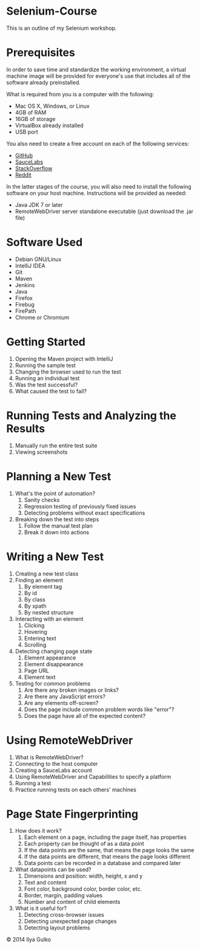 Selenium-Course
===============
This is an outline of my Selenium workshop.

Prerequisites
=============
In order to save time and standardize the working environment, a virtual machine image will be provided for everyone's use that includes all of the software already preinstalled.

What is required from you is a computer with the following:

* Mac OS X, Windows, or Linux
* 4GB of RAM
* 16GB of storage
* VirtualBox already installed
* USB port

You also need to create a free account on each of the following services:

* [GitHub](http://www.github.com/)
* [SauceLabs](http://www.saucelabs.com/)
* [StackOverflow](http://www.stackoverflow.com/)
* [Reddit](http://www.reddit.com/)

In the latter stages of the course, you will also need to install the following software on your host machine. Instructions will be provided as needed:

* Java JDK 7 or later
* RemoteWebDriver server standalone executable (just download the .jar file)

Software Used
=============
* Debian GNU/Linux
* IntelliJ IDEA
* Git
* Maven
* Jenkins
* Java
* Firefox
* Firebug
* FirePath
* Chrome or Chromium

Getting Started
===============
1. Opening the Maven project with IntelliJ
2. Running the sample test
3. Changing the browser used to run the test
4. Running an individual test
5. Was the test successful?
6. What caused the test to fail?

Running Tests and Analyzing the Results
=======================================
1. Manually run the entire test suite
2. Viewing screenshots

Planning a New Test
===================
1. What's the point of automation?
    1. Sanity checks
    2. Regression testing of previously fixed issues
    3. Detecting problems without exact specifications
2. Breaking down the test into steps
    1. Follow the manual test plan
    2. Break it down into actions

Writing a New Test
==================
1. Creating a new test class
2. Finding an element
    1. By element tag
    2. By id
    3. By class
    4. By xpath
    5. By nested structure
3. Interacting with an element
    1. Clicking
    2. Hovering
    3. Entering text
    4. Scrolling
4. Detecting changing page state
    1. Element appearance
    2. Element disappearance
    3. Page URL
    4. Element text
5. Testing for common problems
    1. Are there any broken images or links?
    2. Are there any JavaScript errors?
    3. Are any elements off-screen?
    4. Does the page include common problem words like "error"?
    5. Does the page have all of the expected content?

Using RemoteWebDriver
=====================
1. What is RemoteWebDriver?
2. Connecting to the host computer
3. Creating a SauceLabs account
4. Using RemoteWebDriver and Capabilities to specify a platform
5. Running a test
6. Practice running tests on each others' machines

Page State Fingerprinting
=========================
1. How does it work?
    1. Each element on a page, including the page itself, has properties
    2. Each property can be thought of as a data point
    3. If the data points are the same, that means the page looks the same
    4. If the data points are different, that means the page looks different
    5. Data points can be recorded in a database and compared later
2. What datapoints can be used?
    1. Dimensions and position: width, height, x and y
    2. Text and content
    3. Font color, background color, border color, etc.
    4. Border, margin, padding values
    5. Number and content of child elements
3. What is it useful for?
    1. Detecting cross-browser issues
    2. Detecting unexpected page changes
    3. Detecting layout problems

&copy; 2014 Ilya Gulko